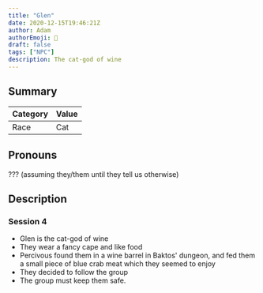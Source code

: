 ```yaml
---
title: "Glen"
date: 2020-12-15T19:46:21Z
author: Adam
authorEmoji: 👼
draft: false
tags: ["NPC"]
description: The cat-god of wine
---
```


## Summary
| Category  | Value               |
| --------- | ------------------- |
| Race      | Cat                 | 

## Pronouns
??? (assuming they/them until they tell us otherwise)

## Description

### Session 4
- Glen is the cat-god of wine
- They wear a fancy cape and like food
- Percivous found them in a wine barrel in Baktos' dungeon, and fed them a small piece of blue crab meat which they seemed to enjoy
- They decided to follow the group
- The group must keep them safe.